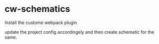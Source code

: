 # cw-schematics

Install the custome webpack plugin

update the project config accordingely and then create schematic for the same.
